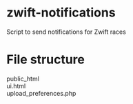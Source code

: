 # zwift-notifications
Script to send notifications for Zwift races

# File structure
public_html
<br />ui.html
<br />upload_preferences.php
